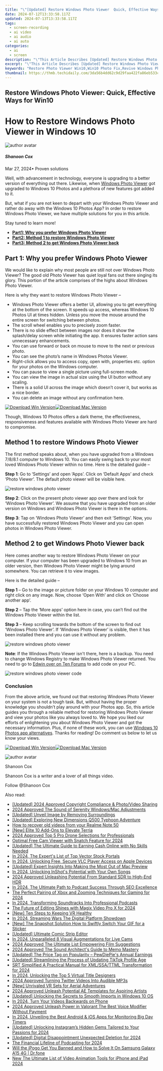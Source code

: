 ```yaml
---
title: "\"[Updated] Restore Windows Photo Viewer  Quick, Effective Ways for Win10\""
date: 2024-07-12T13:33:58.117Z
updated: 2024-07-13T13:33:58.117Z
tags: 
  - screen-recording
  - ai video
  - ai audio
  - ai auto
categories: 
  - ai
  - screen
description: "\"This Article Describes [Updated] Restore Windows Photo Viewer: Quick, Effective Ways for Win10\""
excerpt: "\"This Article Describes [Updated] Restore Windows Photo Viewer: Quick, Effective Ways for Win10\""
keywords: "Restore Photo Viewer Win10,Win10 Photo Fix,Revive Windows Photo,Photo Viewer Repair Win10,Win10 Photo Enhance,Fast Photo Viewer Win10,Optimize Photo Viewer Windows 10"
thumbnail: https://thmb.techidaily.com/3da56b4dd62c9d29faa422fa86eb533c5fdaa7995cd6fe5de9f6ecf749c3b6f7.jpg
---
```


## Restore Windows Photo Viewer: Quick, Effective Ways for Win10

# How to Restore Windows Photo Viewer in Windows 10

![author avatar](https://images.wondershare.com/filmora/article-images/shannon-cox.jpg)

##### Shanoon Cox

 Mar 27, 2024• Proven solutions

Well, with advancement in technology, everyone is upgrading to a better version of everything out there. Likewise, when [Windows Photo Viewer](https://support.microsoft.com/en-us/help/4027135/windows-10-photo-viewer) got upgraded to Windows 10 Photos and a plethora of new features got added to it.

But, what if you are not keen to depart with your Windows Photo Viewer and rather do away with the Windows 10 Photos App? In order to restore Windows Photo Viewer, we have multiple solutions for you in this article.

Stay tuned to learn more!

* [**Part1: Why you prefer Windows Photo Viewer**](#part1)
* [**Part2: Method 1 to restore Windows Photo Viewer**](#part2)
* [**Part3: Method 2 to get Windows Photo Viewer back**](#part3)

## Part 1: Why you prefer Windows Photo Viewer

We would like to explain why most people are still not over Windows Photo Viewer? The good old Photo Viewer has quiet loyal fans out there singing its glory. This portion of the article comprises of the highs about Windows Photo Viewer.

Here is why they want to restore Windows Photo Viewer –

* Windows Photo Viewer offers a better UI, allowing you to get everything at the bottom of the screen. It speeds up access, whereas Windows 10 Photos UI at times hidden. Unless you move the mouse around the entire screen for switching between photos.
* The scroll wheel enables you to precisely zoom faster.
* There is no slide effect between images nor does it show the splash/delay screen while initiating the app. It ensures faster action sans unnecessary enhancements.
* You can use forward or back on mouse to move to the next or previous photo.
* You can see the photo’s name in Windows Photos Viewer.
* Right-click allows you to access copy, open with, properties etc. option for your photos on the Windows computer.
* You can pause to view a single picture using full-screen mode.
* You can view the image in actual size using the UI button without any scaling.
* There is a solid UI across the image which doesn’t cover it, but works as a nice border.
* You can delete an image without any confirmation here.

[![Download Win Version](https://images.wondershare.com/filmora/guide/download-btn-win.jpg)](https://tools.techidaily.com/wondershare/filmora/download/)[![Download Mac Version](https://images.wondershare.com/filmora/guide/download-btn-mac.jpg)](https://tools.techidaily.com/wondershare/filmora/download/)

Though, Windows 10 Photos offers a dark theme, the effectiveness, responsiveness and features available with Windows Photo Viewer are hard to compromise.

## Method 1 to restore Windows Photo Viewer

The first method speaks about, when you have upgraded from a Windows 7/8/8.1 computer to Windows 10\. You can easily swing back to your most loved Windows Photo Viewer within no time. Here is the detailed guide –

**Step 1**: Go to ‘Settings’ and open ‘Apps’. Click on ‘Default Apps’ and check ‘Photo Viewer’. The default photo viewer will be visible here.

![restore windows photo viewer](https://images.wondershare.com/filmora/article-images/restore-windows-photo-viewer.jpg)

**Step 2**: Click on the present photo viewer app over there and look for ‘Windows Photo Viewer’. We assume that you have upgraded from an older version on Windows and Windows Photo Viewer is there in the options.

**Step 3**: Tap on ‘Windows Photo Viewer’ and then exit ‘Settings’. Now, you have successfully restored Windows Photo Viewer and you can open photos in Windows Photo Viewer.

## Method 2 to get Windows Photo Viewer back

Here comes another way to restore Windows Photo Viewer on your computer. If your computer has been upgraded to Windows 10 from an older version, then Windows Photo Viewer might be lying around somewhere. You can retrieve it to view images.

Here is the detailed guide –

**Step 1** – Go to the image or picture folder on your Windows 10 computer and right click on any image. Now, choose ‘Open With’ and click on ‘Choose another app’.

**Step 2** – Tap the ‘More apps’ option here in case, you can’t find out the Windows Photo Viewer within the list.

**Step 3** – Keep scrolling towards the bottom of the screen to find out ‘Windows Photo Viewer’. If ‘Windows Photo Viewer’ is visible, then it has been installed there and you can use it without any problem.

![restore windows photo viewer](https://images.wondershare.com/filmora/article-images/restore-windows-photo-viewer-back.jpg)

**Note**: If the Windows Photo Viewer isn't there, here is a backup. You need to change Windows Registry to make Windows Photo Viewer returned. You need to go to [Edwin over on Ten Forums](https://www.tenforums.com/software-apps/8930-windows-photo-viewer-gone-2.html#post290818) to add code on your PC.

![restore windows photo viewer code](https://images.wondershare.com/filmora/article-images/restore-windows-photo-viewer-code.jpg)

### Conclusion

From the above article, we found out that restoring Windows Photo Viewer on your system is not a tough task. But, without having the proper knowledge you shouldn’t play around with your Photos app. So, this article guides you through a reliable method for restoring Windows Photo Viewer and view your photos like you always loved to. We hope you liked our efforts of enlightening you about Windows Photo Viewer and got the necessary information. Plus, if none of these work, you can use [Windows 10 Photos app alternatives](https://tools.techidaily.com/wondershare/filmora/download/). Thanks for reading! Do comment us below to let us know your views.

[![Download Win Version](https://images.wondershare.com/filmora/guide/download-btn-win.jpg)](https://tools.techidaily.com/wondershare/filmora/download/)[![Download Mac Version](https://images.wondershare.com/filmora/guide/download-btn-mac.jpg)](https://tools.techidaily.com/wondershare/filmora/download/)

![author avatar](https://images.wondershare.com/filmora/article-images/shannon-cox.jpg)

Shanoon Cox

Shanoon Cox is a writer and a lover of all things video.

Follow @Shanoon Cox



<ins class="adsbygoogle"
     style="display:block"
     data-ad-format="autorelaxed"
     data-ad-client="ca-pub-7571918770474297"
     data-ad-slot="1223367746"></ins>

<ins class="adsbygoogle"
     style="display:block"
     data-ad-format="autorelaxed"
     data-ad-client="ca-pub-7571918770474297"
     data-ad-slot="1223367746"></ins>



<ins class="adsbygoogle"
     style="display:block"
     data-ad-client="ca-pub-7571918770474297"
     data-ad-slot="8358498916"
     data-ad-format="auto"
     data-full-width-responsive="true"></ins>






<span class="atpl-alsoreadstyle">Also read:</span>
<div><ul>
<li><a href="https://instagram-clips.techidaily.com/updated-2024-approved-copyright-compliance-and-photovideo-sharing/"><u>[Updated] 2024 Approved  Copyright Compliance & Photo/Video Sharing</u></a></li>
<li><a href="https://some-tips.techidaily.com/2024-approved-the-sound-of-serenity-windowsmac-adjustments/"><u>2024 Approved  The Sound of Serenity  Windows/Mac Adjustments</u></a></li>
<li><a href="https://some-tips.techidaily.com/updated-unveil-image-by-removing-surroundings/"><u>[Updated] Unveil Image by Removing Surroundings</u></a></li>
<li><a href="https://some-knowledge.techidaily.com/updated-exploring-new-dimensions-q500-typhoon-adventure/"><u>[Updated] Exploring New Dimensions  Q500 Typhoon Adventure</u></a></li>
<li><a href="https://blog-min.techidaily.com/how-to-recover-old-videos-from-your-realme-note-50-by-fonelab-android-recover-video/"><u>How to recover old videos from your Realme Note 50</u></a></li>
<li><a href="https://remote-screen-capture.techidaily.com/new-elite-10-add-ons-to-elevate-terria/"><u>[New] Elite 10 Add-Ons to Elevate Terria</u></a></li>
<li><a href="https://some-tips.techidaily.com/2024-approved-top-5-pro-drone-selections-for-professionals/"><u>2024 Approved  Top 5 Pro Drone Selections for Professionals</u></a></li>
<li><a href="https://screen-capture.techidaily.com/optimal-free-cam-viewer-with-snatch-feature-for-2024/"><u>Optimal Free Cam Viewer with Snatch Feature for 2024</u></a></li>
<li><a href="https://some-tips.techidaily.com/updated-the-ultimate-guide-to-earning-cash-online-with-no-skills-needed/"><u>[Updated] The Ultimate Guide to Earning Cash Online with No Skills Needed</u></a></li>
<li><a href="https://some-tips.techidaily.com/in-2024-the-experts-list-of-top-vector-stock-portals/"><u>In 2024, The Expert's List of Top Vector Stock Portals</u></a></li>
<li><a href="https://some-tips.techidaily.com/in-2024-unlocking-free-secure-vlc-player-access-on-apple-devices/"><u>In 2024, Unlocking Free, Secure VLC Player Access on Apple Devices</u></a></li>
<li><a href="https://some-techniques.techidaily.com/updated-expert-insights-into-making-the-most-out-of-mac-preview/"><u>[Updated] Expert Insights Into Making the Most Out of Mac Preview</u></a></li>
<li><a href="https://some-tips.techidaily.com/in-2024-unlocking-inshots-potential-with-your-own-songs/"><u>In 2024, Unlocking InShot's Potential with Your Own Songs</u></a></li>
<li><a href="https://some-tips.techidaily.com/2024-approved-unleashing-potential-from-standard-sdr-to-high-end-hdr/"><u>2024 Approved  Unleashing Potential  From Standard SDR to High-End HDR</u></a></li>
<li><a href="https://some-tips.techidaily.com/in-2024-the-ultimate-path-to-podcast-success-through-seo-excellence/"><u>In 2024, The Ultimate Path to Podcast Success Through SEO Excellence</u></a></li>
<li><a href="https://some-tips.techidaily.com/the-perfect-pairing-of-xbox-and-zooming-techniques-for-gaming-for-2024/"><u>The Perfect Pairing of Xbox and Zooming Techniques for Gaming for 2024</u></a></li>
<li><a href="https://some-tips.techidaily.com/in-2024-transforming-soundtracks-into-professional-podcasts/"><u>In 2024, Transforming Soundtracks Into Professional Podcasts</u></a></li>
<li><a href="https://some-tips.techidaily.com/the-future-of-editing-shines-with-magix-video-pro-x-for-2024/"><u>The Future of Editing Shines with Magix Video Pro X for 2024</u></a></li>
<li><a href="https://some-tips.techidaily.com/new-ten-steps-to-keeping-vr-healthy/"><u>[New] Ten Steps to Keeping VR Healthy</u></a></li>
<li><a href="https://some-tips.techidaily.com/in-2024-streaming-wars-the-digital-platform-showdown/"><u>In 2024, Streaming Wars  The Digital Platform Showdown</u></a></li>
<li><a href="https://some-tips.techidaily.com/new-the-snapshot-solution-how-to-swiftly-switch-your-gif-for-a-sticker/"><u>[New] The Snapshot Solution  How to Swiftly Switch Your GIF for a Sticker</u></a></li>
<li><a href="https://some-tips.techidaily.com/updated-ultimate-comic-strip-editor/"><u>[Updated] Ultimate Comic Strip Editor</u></a></li>
<li><a href="https://some-tips.techidaily.com/in-2024-unparalleled-8-visual-augmentations-for-live-cams/"><u>In 2024, Unparalleled 8 Visual Augmentations for Live Cams</u></a></li>
<li><a href="https://some-tips.techidaily.com/2024-approved-the-ultimate-list-empowering-film-suggestions/"><u>2024 Approved  The Ultimate List  Empowering Film Suggestions</u></a></li>
<li><a href="https://some-tips.techidaily.com/2024-approved-the-sound-architects-guide-to-memo-mastery/"><u>2024 Approved  The Sound Architect's Guide to Memo Mastery</u></a></li>
<li><a href="https://some-tips.techidaily.com/updated-the-price-tag-on-popularity-pewdiepies-annual-earnings/"><u>[Updated] The Price Tag on Popularity – PewDiePie's Annual Earnings</u></a></li>
<li><a href="https://some-approaches.techidaily.com/updated-streamlining-the-process-of-updating-tiktok-profile-age/"><u>[Updated] Streamlining the Process of Updating TikTok Profile Age</u></a></li>
<li><a href="https://some-tips.techidaily.com/srt-simplified-a-practical-manual-for-xmlssattml-transformation-for-2024/"><u>SRT Simplified  A Practical Manual for XML/SSA/TTML Transformation for 2024</u></a></li>
<li><a href="https://some-tips.techidaily.com/in-2024-unlocking-the-top-5-virtual-title-designers/"><u>In 2024, Unlocking the Top 5 Virtual Title Designers</u></a></li>
<li><a href="https://some-tips.techidaily.com/2024-approved-turning-twitter-videos-into-audible-mp3s/"><u>2024 Approved  Turning Twitter Videos Into Audible MP3s</u></a></li>
<li><a href="https://some-tips.techidaily.com/new-unrivaled-vr-sets-for-aerial-adventures/"><u>[New] Unrivaled VR Sets for Aerial Adventures</u></a></li>
<li><a href="https://some-tips.techidaily.com/2024-approved-unleash-potential-ae-templates-for-aspiring-artists/"><u>2024 Approved  Unleash Potential  AE Templates for Aspiring Artists</u></a></li>
<li><a href="https://some-tips.techidaily.com/updated-unlocking-the-secrets-to-smooth-imports-in-windows-10-os/"><u>[Updated] Unlocking the Secrets to Smooth Imports in Windows 10 OS</u></a></li>
<li><a href="https://some-tips.techidaily.com/in-2024-turn-your-videos-backwards-on-phone/"><u>In 2024, Turn Your Videos Backwards on Phone</u></a></li>
<li><a href="https://some-tips.techidaily.com/2024-approved-unleash-power-in-valorant-the-best-voice-modifier-without-payment/"><u>2024 Approved  Unleash Power in Valorant  The Best Voice Modifier Without Payment</u></a></li>
<li><a href="https://some-tips.techidaily.com/in-2024-unveiling-the-best-android-and-ios-apps-for-monitoring-big-day-timers/"><u>In 2024, Unveiling the Best Android & iOS Apps for Monitoring Big Day Timers</u></a></li>
<li><a href="https://instagram-video-recordings.techidaily.com/updated-unlocking-instagrams-hidden-gems-tailored-to-your-passions-for-2024/"><u>[Updated] Unlocking Instagram’s Hidden Gems  Tailored to Your Passions for 2024</u></a></li>
<li><a href="https://facebook-video-recording.techidaily.com/updated-digital-disappointment-unexpected-deletion-for-2024/"><u>[Updated] Digital Disappointment  Unexpected Deletion for 2024</u></a></li>
<li><a href="https://some-tips.techidaily.com/the-financial-lifeline-of-podcasting-for-2024/"><u>The Financial Lifeline of Podcasting for 2024</u></a></li>
<li><a href="https://fake-location.techidaily.com/will-the-ipogo-get-you-banned-and-how-to-solve-it-on-samsung-galaxy-a15-4g-drfone-by-drfone-virtual-android/"><u>Will the iPogo Get You Banned and How to Solve It On Samsung Galaxy A15 4G | Dr.fone</u></a></li>
<li><a href="https://video-content-creator.techidaily.com/new-the-ultimate-list-of-video-animation-tools-for-iphone-and-ipad-2024/"><u>New The Ultimate List of Video Animation Tools for iPhone and iPad 2024</u></a></li>
</ul></div>

